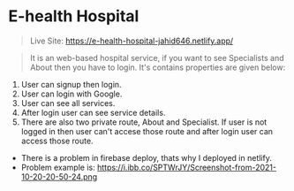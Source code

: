 # E-health Hospital


> Live Site: https://e-health-hospital-jahid646.netlify.app/

> It is an web-based hospital service, if you want to see Specialists and About then you have to login. It's contains properties are given below:

1. User can signup then login.
2. User can login with Google.
3. User can see all services.
4. After login user can see service details.
5. There are also two private route, About and Specialist. If user is not logged in then user can't accese those route and after login user can access those route.


* There is a problem in firebase deploy, thats why I deployed in netlify.
* Problem example is: https://i.ibb.co/SPTWrJY/Screenshot-from-2021-10-20-20-50-24.png

